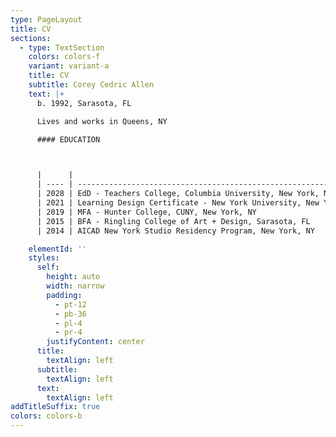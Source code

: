 ```yaml
---
type: PageLayout
title: CV
sections:
  - type: TextSection
    colors: colors-f
    variant: variant-a
    title: CV
    subtitle: Corey Cedric Allen
    text: |+
      b. 1992, Sarasota, FL

      Lives and works in Queens, NY

      #### EDUCATION



      |      |                                                                 |
      | ---- | --------------------------------------------------------------- |
      | 2028 | EdD - Teachers College, Columbia University, New York, NY       |
      | 2021 | Learning Design Certificate - New York University, New York, NY |
      | 2019 | MFA - Hunter College, CUNY, New York, NY                        |
      | 2015 | BFA - Ringling College of Art + Design, Sarasota, FL            |
      | 2014 | AICAD New York Studio Residency Program, New York, NY           |

    elementId: ''
    styles:
      self:
        height: auto
        width: narrow
        padding:
          - pt-12
          - pb-36
          - pl-4
          - pr-4
        justifyContent: center
      title:
        textAlign: left
      subtitle:
        textAlign: left
      text:
        textAlign: left
addTitleSuffix: true
colors: colors-b
---
```

